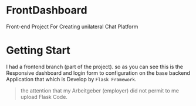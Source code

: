 # FrontDashboard
Front-end Project For Creating unilateral Chat Platform

# Getting Start


I had a frontend branch (part of the project). so as you can see this is the Responsive dashboard and login form to configuration on the base backend Application that which is Develop by ```Flask Framework```.
> the attention that my Arbeitgeber (employer) did not permit to me upload Flask Code.
